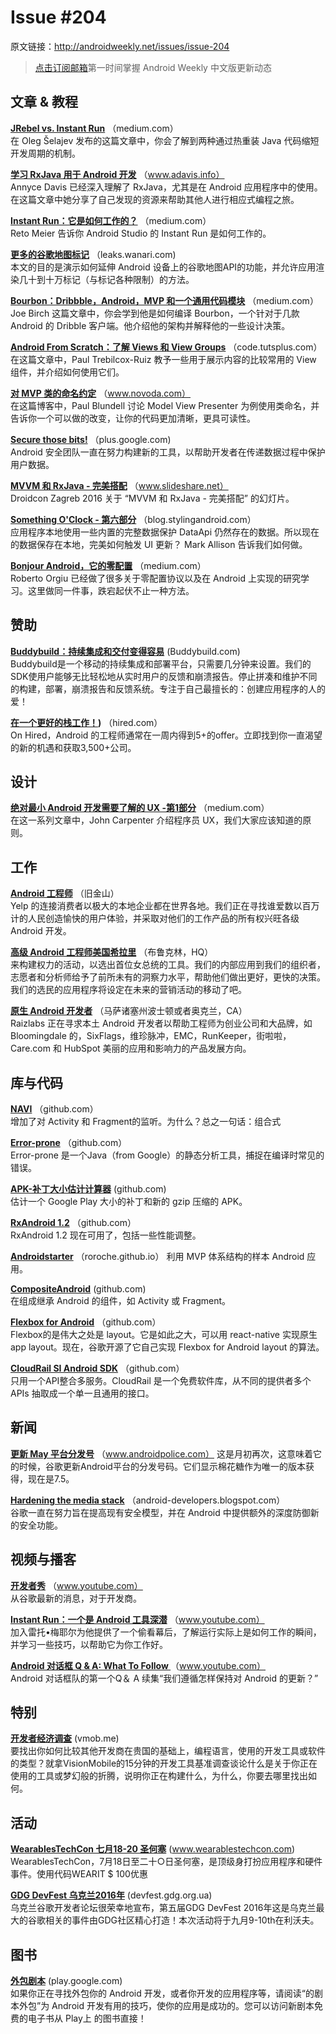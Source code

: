 # Issue #204

>

原文链接：<http://androidweekly.net/issues/issue-204>

> [点击订阅邮箱](http://tinyletter.com/androidweeklycn)第一时间掌握 Android Weekly 中文版更新动态

## 文章 & 教程

**[JRebel vs. Instant Run](https://medium.com/@shelajev/looking-at-jrebel-for-android-and-instant-run-how-to-update-code-and-resources-in-android-89b5fc69a98a#.yaw9lx20y)**
（medium.com）  
在  Oleg Šelajev 发布的这篇文章中，你会了解到两种通过热重装 Java 代码缩短开发周期的机制。

**[学习 RxJava 用于 Android 开发](http://www.adavis.info/2015/12/learning-rxjava-for-android-devs.html)**
（www.adavis.info）  
Annyce Davis 已经深入理解了 RxJava，尤其是在 Android 应用程序中的使用。在这篇文章中她分享了自己发现的资源来帮助其他人进行相应式编程之旅。

**[Instant Run：它是如何工作的？](https://medium.com/google-developers/instant-run-how-does-it-work-294a1633367f#.qw7xnzrpm)**
（medium.com）  
Reto Meier 告诉你 Android Studio 的 Instant Run 是如何工作的。

**[更多的谷歌地图标记](http://leaks.wanari.com/2016/05/05/rendering-markers-for-android/)**
（leaks.wanari.com)   
本文的目的是演示如何延伸 Android 设备上的谷歌地图API的功能，并允许应用渲染几十到十万标记（与标记各种限制）的方法。

**[Bourbon：Dribbble，Android，MVP 和一个通用代码模块](https://medium.com/exploring-android/introducing-bourbon-dribbble-android-mvp-and-a-common-code-module-1d332a4028b5#.4qh3l1fkd)**
（medium.com）  
Joe Birch 这篇文章中，你会学到他是如何编译 Bourbon，一个针对于几款 Android 的 Dribble 客户端。他介绍他的架构并解释他的一些设计决策。

**[Android From Scratch：了解 Views 和 View Groups](http://code.tutsplus.com/tutorials/android-from-scratch-understanding-views-and-view-groups--cms-26043)**
（code.tutsplus.com）  
在这篇文章中，Paul Trebilcox-Ruiz 教予一些用于展示内容的比较常用的 View 组件，并介绍如何使用它们。

**[对 MVP 类的命名约定](https://www.novoda.com/blog/better-class-naming/)**
（www.novoda.com）  
在这篇博客中，Paul Blundell 讨论 Model View Presenter 为例使用类命名，并告诉你一个可以做的改变，让你的代码更加清晰，更具可读性。

**[Secure those bits!](https://plus.google.com/+JeffSharkey/posts/ZLFTiXkcLZS)**
（plus.google.com)   
Android 安全团队一直在努力构建新的工具，以帮助开发者在传递数据过程中保护用户数据。

**[MVVM 和 RxJava - 完美搭配](http://www.slideshare.net/FlorinaMuntenescu/mvvm-and-rxjava-the-perfect-mix-61526418)**
（www.slideshare.net）  
Droidcon Zagreb 2016 关于 “MVVM 和 RxJava - 完美搭配” 的幻灯片。

**[Something O'Clock - 第六部分](https://blog.stylingandroid.com/something-oclock-part-6/)**
（blog.stylingandroid.com）  
应用程序本地使用一些内置的完整数据保护 DataApi 仍然存在的数据。所以现在的数据保存在本地，完美如何触发 UI 更新？ Mark Allison 告诉我们如何做。

**[Bonjour Android，它的零配置](https://medium.com/@_tiwiz/bonjour-android-its-zeroconf-8e3d3fde760e#.exkmi2t4p)**
（medium.com）  
Roberto Orgiu 已经做了很多关于零配置协议以及在 Android 上实现的研究学习。这里做同一件事，跌宕起伏不止一种方法。

## 赞助

**[Buddybuild：持续集成和交付变得容易](https://buddybuild.com/?ref=androidweekly0508)**
 (Buddybuild.com)    
Buddybuild是一个移动的持续集成和部署平台，只需要几分钟来设置。我们的SDK使用户能够无比轻松地从实时用户的反馈和崩溃报告。停止拼凑和维护不同的构建，部署，崩溃报告和反馈系统。专注于自己最擅长的：创建应用程序的人的爱！

**[在一个更好的栈工作！](https://hired.com))**
（hired.com）  
On Hired，Android 的工程师通常在一周内得到5+的offer。立即找到你一直渴望的新的机遇和获取3,500+公司。


## 设计

**[绝对最小 Android 开发需要了解的 UX -第1部分](https://medium.com/@johncarpenter/the-absolute-minimum-android-developers-need-to-know-about-ux-part-1-of-5-cab50bbcf787#.dtvzn1i8y)**
（medium.com）  
在这一系列文章中，John Carpenter 介绍程序员 UX，我们大家应该知道的原则。

## 工作

**[Android 工程师](https://jobs.lever.co/yelp/46136fee-03e6-4766-b6ad-a8b87c0bf9cd?lever-source=Android_Weekly_Newsletter)**
（旧金山）  
Yelp 的连接消费者以极大的本地企业都在世界各地。我们正在寻找谁爱数以百万计的人民创造愉快的用户体验，并采取对他们的工作产品的所有权兴旺各级 Android 开发。

**[高级 Android 工程师美国希拉里](https://boards.greenhouse.io/hillaryforamerica/jobs/143143#.Vy_-jxV97rJ)**
（布鲁克林，HQ）  
来构建权力的活动，以选出首位女总统的工具。我们的内部应用到我们的组织者，志愿者和分析师给予了前所未有的洞察力水平，帮助他们做出更好，更快的决策。我们的选民的应用程序将设定在未来的营销活动的移动了吧。

**[原生 Android 开发者](https://www.raizlabs.com/company/jobs/)**
（马萨诸塞州波士顿或者奥克兰，CA）  
Raizl​​abs 正在寻求本土 Android 开发者以帮助工程师为创业公司和大品牌，如 Bloomingdale 的，SixFlags，维珍脉冲，EMC，RunKeeper，街啦啦，Care.com 和 HubSpot 美丽的应用和影响力的产品发展方向。


## 库与代码
 
**[NAVI](https://github.com/trello/navi)**
（github.com）	
增加了对 Activity 和 Fragment的监听。为什么？总之一句话：组合式

**[Error-prone](https://github.com/google/error-prone)**
（github.com）	
Error-prone 是一个Java（from Google）的静态分析工具，捕捉在编译时常见的错误。

**[APK-补丁大小估计计算器](https://github.com/googlesamples/apk-patch-size-estimator)**
 (github.com)    
估计一个 Google Play 大小的补丁和新的 gzip 压缩的 APK。
 
**[RxAndroid 1.2](https://github.com/ReactiveX/RxAndroid/releases/tag/1.2.0)**
（github.com）	
RxAndroid 1.2 现在可用了，包括一些性能调整。

**[Androidstarter](http://roroche.github.io/AndroidStarter/)**
（roroche.github.io）	
利用 MVP 体​​系结构的样本 Android 应用。

**[CompositeAndroid](https://github.com/passsy/CompositeAndroid)**
 (github.com)    
 在组成继承 Android 的组件，如 Activity 或 Fragment。
 
**[Flexbox for Android](https://github.com/google/flexbox-layout)**
（github.com）	
Flexbox的是伟大之处是 layout。它是如此之大，可以用 react-native 实现原生app layout。现在，谷歌开源了它自己实现 Flexbox for Android layout 的算法。

**[CloudRail SI Android SDK](https://github.com/CloudRail/cloudrail-si-android-sdk)**
（github.com）	
只用一个API整合多服务。CloudRail 是一个免费软件库，从不同的提供者多个 APIs 抽取成一个单一且通用的接口。

## 新闻

**[更新 May 平台分发号](http://www.androidpolice.com/2016/05/03/updated-may-platform-distribution-numbers-show-marshmallow-as-the-only-version-gaining-now-at-7-5/)**
（www.androidpolice.com）	
这是月初再次，这意味着它的时候，谷歌更新Android平台的分发号码。它们显示棉花糖作为唯一的版本获得，现在是7.5。

**[Hardening the media stack](http://android-developers.blogspot.com/2016/05/hardening-media-stack.html)**
（android-developers.blogspot.com）	
谷歌一直在努力旨在提高现有安全模型，并在 Android 中提供额外的深度防御新的安全功能。

## 视频与播客

**[开发者秀](https://www.youtube.com/watch?v=BIbpYySZ-2Q&feature=youtu.be)**
（www.youtube.com）	  
从谷歌最新的消息，对于开发商。

**[Instant Run：一个是 Android 工具深潜](https://www.youtube.com/watch?v=StqAZ1OQbqA)**
（www.youtube.com）	 
加入雷托•梅耶尔为他提供了一个偷看幕后，了解运行实际上是如何工作的瞬间，并学习一些技巧，以帮助它为你工作好。

**[Android 对话框 Q & A: What To Follow ](https://www.youtube.com/watch?v=E-yCRlleefY&feature=youtu.be)**
（www.youtube.com）	  
Android 对话框队的第一个Q＆ A 续集“我们遵循怎样保持对 Android 的更新？”

## 特别

**[开发者经济调查](http://s.developereconomics.com/?campaign=DE3Q16AndroidWeekly)**
(vmob.me)    
要找出你如何比较其他开发商在贵国的基础上，编程语言，使用的开发工具或软件的类型？就拿VisionMobile的15分钟的开发工具基准调查谈论什么是关于你正在使用的工具或梦幻般的折腾，说明你正在构建什么，为什么，你要去哪里找出如何。

## 活动

 **[WearablesTechCon 七月18-20 圣何塞](http://www.wearablestechcon.com/)**
(www.wearablestechcon.com)    
WearablesTechCon，7月18日至二十○日圣何塞，是顶级身打扮应用程序和硬件事件。使用代码WEARIT $ 100优惠

 **[GDG DevFest 乌克兰2016年](https://devfest.gdg.org.ua/)**
(devfest.gdg.org.ua)    
乌克兰谷歌开发者论坛很荣幸地宣布，第五届GDG DevFest 2016年这是乌克兰最大的谷歌相关的事件由GDG社区精心打造！本次活动将于九月9-10th在利沃夫。 

## 图书

 **[外包剧本](https://play.google.com/store/books/details?id=PlTjCwAAQBAJ)**
(play.google.com)    
如果你正在寻找外包你的 Android 开发，或者你开发的应用程序等，请阅读“的剧本外包”为 Android 开发有用的技巧，使你的应用是成功的。您可以访问新剧本免费的电子书从 Play上 的图书直接！
